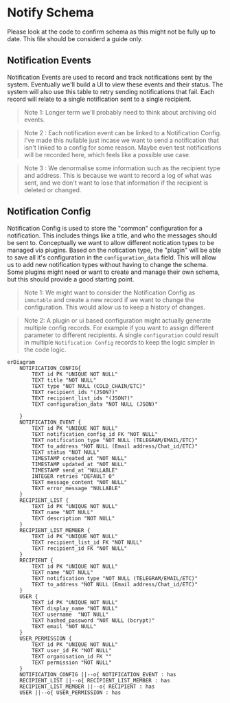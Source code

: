 # Notify Schema

Please look at the code to confirm schema as this might not be fully up to date.
This file should be considerd a guide only.

## Notification Events
Notification Events are used to record and track notifications sent by the system.
Eventually we'll build a UI to view these events and their status.
The system will also use this table to retry sending notifications that fail.
Each record will relate to a single notification sent to a single recipient.
> Note 1: Longer term we'll probably need to think about archiving old events.

> Note 2 : Each notification event can be linked to a Notification Config. I've made this nullable just incase we want to send a notification that isn't linked to a config for some reason. Maybe even test notifications will be recorded here, which feels like a possible use case.

> Note 3 : We denormalise some information such as the recipient type and address. This is because we want to record a log of what was sent, and we don't want to lose that information if the recipient is deleted or changed.

## Notification Config
Notification Config is used to store the "common" configuration for a notification. This includes things like a title, and who the messages should be sent to. Conceptually we want to allow different notication types to be managed via plugins. Based on the notication type, the "plugin" will be able to save all it's configuration in the `configuration_data` field. This will allow us to add new notification types without having to change the schema.
Some plugins might need or want to create and manage their own schema, but this should provide a good starting point.

> Note 1: We might want to consider the Notification Config as `immutable` and create a new record if we want to change the configuration. This would allow us to keep a history of changes.

> Note 2: A plugin or ui based configuration might actually generate multiple config records. For example if you want to assign different parameter to different recipients. A single `configuration` could result in multiple `Notification Config` records to keep the logic simpler in the code logic.

```mermaid
erDiagram
    NOTIFICATION_CONFIG{
        TEXT id PK "UNIQUE NOT NULL"
        TEXT title "NOT NULL"
        TEXT type "NOT NULL (COLD_CHAIN/ETC)"
        TEXT recipient_ids "(JSON?)"
        TEXT recipient_list_ids "(JSON?)"
        TEXT configuration_data "NOT NULL (JSON)"

    }
    NOTIFICATION_EVENT {
        TEXT id PK "UNIQUE NOT NULL"
        TEXT notification_config_id FK "NOT NULL"
        TEXT notification_type "NOT NULL (TELEGRAM/EMAIL/ETC)"
        TEXT to_address "NOT NULL (Email address/Chat_id/ETC)"
        TEXT status "NOT NULL"
        TIMESTAMP created_at "NOT NULL"
        TIMESTAMP updated_at "NOT NULL"
        TIMESTAMP send_at "NULLABLE"
        INTEGER retries "DEFAULT 0"
        TEXT message_content "NOT NULL"
        TEXT error_message "NULLABLE"
    }
    RECIPIENT_LIST {
        TEXT id PK "UNIQUE NOT NULL"
        TEXT name "NOT NULL"
        TEXT description "NOT NULL"
    }
    RECIPIENT_LIST_MEMBER {
        TEXT id PK "UNIQUE NOT NULL"
        TEXT recipient_list_id FK "NOT NULL"
        TEXT recipient_id FK "NOT NULL"
    }
    RECIPIENT {
        TEXT id PK "UNIQUE NOT NULL"
        TEXT name "NOT NULL"
        TEXT notification_type "NOT NULL (TELEGRAM/EMAIL/ETC)"
        TEXT to_address "NOT NULL (Email address/Chat_id/ETC)"
    }
    USER {
	    TEXT id PK "UNIQUE NOT NULL"
	    TEXT display_name "NOT NULL"
        TEXT username  "NOT NULL"
        TEXT hashed_password "NOT NULL (bcrypt)"
        TEXT email "NOT NULL"
    }
    USER_PERMISSION {
	    TEXT id PK "UNIQUE NOT NULL"
        TEXT user_id FK "NOT NULL"
        TEXT organisation_id FK ""
	    TEXT permission "NOT NULL"
    }
    NOTIFICATION_CONFIG ||--o{ NOTIFICATION_EVENT : has
    RECIPIENT_LIST ||--o{ RECIPIENT_LIST_MEMBER : has
    RECIPIENT_LIST_MEMBER ||--o{ RECIPIENT : has
    USER ||--o{ USER_PERMISSION : has
```
